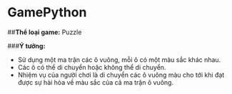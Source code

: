 # GamePython


##**Thể loại game:** Puzzle

###**Ý tưởng:** 
- Sử dụng một ma trận các ô vuông, mỗi ô có một màu sắc khác nhau. 
- Các ô có thể di chuyển hoặc không thể di chuyển. 
- Nhiệm vụ của người chơi là di chuyển các ô vuông màu cho tới khi đạt được sự hài hòa về màu sắc của cả ma trận ô vuông.
